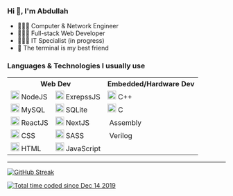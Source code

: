 <h3>Hi 👋, I'm Abdullah</h3>

- 👷🏼‍♂️ Computer & Network Engineer
- 👨🏻‍💻 Full-stack Web Developer
- 👨🏻‍💻 IT Specialist (in progress)
- 🖤 The terminal is my best friend

<h3>Languages & Technologies I usually use</h3>

<table>
  <tr>
    <th colspan=2>Web Dev</th>
    <th>Embedded/Hardware Dev</th>
  </tr>
  <!-------------------------------------------  
  |    First Row  
  -------------------------------------------->
  <tr>
    <td>
      <span><img height="20" src="https://www.vectorlogo.zone/logos/nodejs/nodejs-icon.svg" /> NodeJS</span>
    </td>
    <td>
      <span><img height="20" src="https://www.vectorlogo.zone/logos/expressjs/expressjs-icon.svg" />  ExrepssJS</span>
    </td>
    <td>
      <span><img height="20" src="https://cdn.worldvectorlogo.com/logos/c.svg" /> C++</span>
    </td>
  </tr>
  <!-------------------------------------------  
  |    Second Row  
  -------------------------------------------->
  <tr>
    <td>
      <span><img height="20" src="https://www.vectorlogo.zone/logos/mysql/mysql-icon.svg" /> MySQL</span>     </td>
    <td>
      <span><img height="20" src="https://www.vectorlogo.zone/logos/sqlite/sqlite-icon.svg" /> SQLite</span>
    </td>
    <td>
      <span><img height="20" src="https://cdn.worldvectorlogo.com/logos/c-1.svg" /> C</span>
    </td>
  </tr>
  <!-------------------------------------------  
  |    Third Row  
  -------------------------------------------->
  <tr>
    <td>
      <span><img height="20" src="https://www.vectorlogo.zone/logos/reactjs/reactjs-icon.svg" /> ReactJS</span>
    </td>
    <td>
      <span><img height="20" src="https://cdn.worldvectorlogo.com/logos/next-js.svg" /> NextJS</span>
    </td>
    <td>
      <span><img height="20" /> Assembly</span>
    </td>
  </tr>
  <!-------------------------------------------  
  |    Fourth Row  
  -------------------------------------------->
  </tr>
  <tr>
    <td>
      <span><img height="20" src="https://www.vectorlogo.zone/logos/w3_css/w3_css-icon.svg" /> CSS</span>
    </td>
    <td>
      <span><img height="20" src="https://www.vectorlogo.zone/logos/sass-lang/sass-lang-icon.svg" /> SASS</span>
    </td>
    <td>
      <span><img height="20" /> Verilog</span>
    </td>
  </tr>
  <!-------------------------------------------  
  |    Fifth Row  
  -------------------------------------------->
  </tr>
  <tr>
    <td>
      <span><img height="20" src="https://www.vectorlogo.zone/logos/w3_html5/w3_html5-icon.svg" /> HTML</span>
    </td>
    <td>
      <span><img height="20" src="https://upload.vectorlogo.zone/logos/javascript/images/239ec8a4-163e-4792-83b6-3f6d96911757.svg" /> JavaScript</span>
    </td>
    <td></td>
  </tr>
<table>

---

[![GitHub Streak](https://streak-stats.demolab.com?user=al3bad&theme=transparent&date_format=j%20M%5B%20Y%5D)](https://git.io/streak-stats)

<!--START_SECTION:waka-->
<!--END_SECTION:waka-->

<p>
  <a href="https://wakatime.com/@ce2a2aac-0d6b-4d65-b864-8a4bcaf12967"><img src="https://wakatime.com/badge/user/ce2a2aac-0d6b-4d65-b864-8a4bcaf12967.svg" alt="Total time coded since Dec 14 2019" /></a>
</p>
